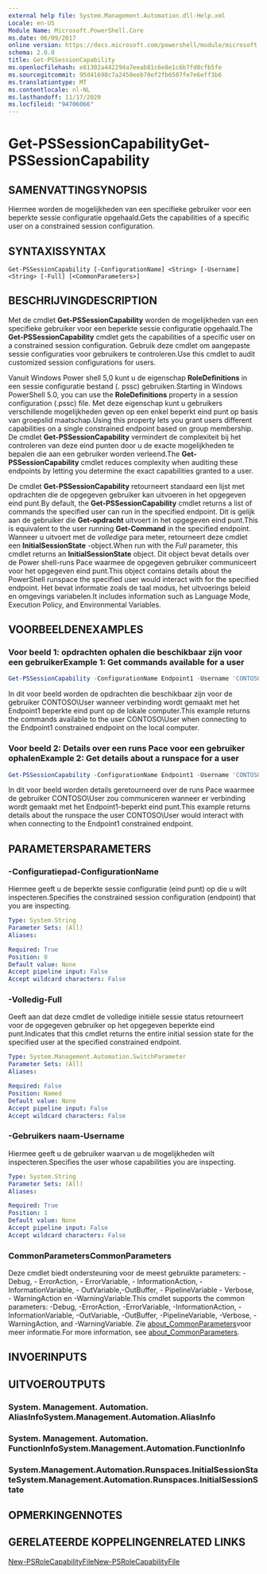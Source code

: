 ```yaml
---
external help file: System.Management.Automation.dll-Help.xml
Locale: en-US
Module Name: Microsoft.PowerShell.Core
ms.date: 06/09/2017
online version: https://docs.microsoft.com/powershell/module/microsoft.powershell.core/get-pssessioncapability?view=powershell-7.2&WT.mc_id=ps-gethelp
schema: 2.0.0
title: Get-PSSessionCapability
ms.openlocfilehash: e81302a442294a7eeab81c6e8e1c6b7fd0cfb5fe
ms.sourcegitcommit: 95d41698c7a2450eeb70ef2fb6507fe7e6eff3b6
ms.translationtype: MT
ms.contentlocale: nl-NL
ms.lasthandoff: 11/17/2020
ms.locfileid: "94706066"
---
```

# <span data-ttu-id="72a8c-102">Get-PSSessionCapability</span><span class="sxs-lookup"><span data-stu-id="72a8c-102">Get-PSSessionCapability</span></span>

## <span data-ttu-id="72a8c-103">SAMENVATTING</span><span class="sxs-lookup"><span data-stu-id="72a8c-103">SYNOPSIS</span></span>
<span data-ttu-id="72a8c-104">Hiermee worden de mogelijkheden van een specifieke gebruiker voor een beperkte sessie configuratie opgehaald.</span><span class="sxs-lookup"><span data-stu-id="72a8c-104">Gets the capabilities of a specific user on a constrained session configuration.</span></span>

## <span data-ttu-id="72a8c-105">SYNTAXIS</span><span class="sxs-lookup"><span data-stu-id="72a8c-105">SYNTAX</span></span>

```
Get-PSSessionCapability [-ConfigurationName] <String> [-Username] <String> [-Full] [<CommonParameters>]
```

## <span data-ttu-id="72a8c-106">BESCHRIJVING</span><span class="sxs-lookup"><span data-stu-id="72a8c-106">DESCRIPTION</span></span>

<span data-ttu-id="72a8c-107">Met de cmdlet **Get-PSSessionCapability** worden de mogelijkheden van een specifieke gebruiker voor een beperkte sessie configuratie opgehaald.</span><span class="sxs-lookup"><span data-stu-id="72a8c-107">The **Get-PSSessionCapability** cmdlet gets the capabilities of a specific user on a constrained session configuration.</span></span>
<span data-ttu-id="72a8c-108">Gebruik deze cmdlet om aangepaste sessie configuraties voor gebruikers te controleren.</span><span class="sxs-lookup"><span data-stu-id="72a8c-108">Use this cmdlet to audit customized session configurations for users.</span></span>

<span data-ttu-id="72a8c-109">Vanuit Windows Power shell 5,0 kunt u de eigenschap **RoleDefinitions** in een sessie configuratie bestand (. pssc) gebruiken.</span><span class="sxs-lookup"><span data-stu-id="72a8c-109">Starting in Windows PowerShell 5.0, you can use the **RoleDefinitions** property in a session configuration (.pssc) file.</span></span>
<span data-ttu-id="72a8c-110">Met deze eigenschap kunt u gebruikers verschillende mogelijkheden geven op een enkel beperkt eind punt op basis van groepslid maatschap.</span><span class="sxs-lookup"><span data-stu-id="72a8c-110">Using this property lets you grant users different capabilities on a single constrained endpoint based on group membership.</span></span>
<span data-ttu-id="72a8c-111">De cmdlet **Get-PSSessionCapability** vermindert de complexiteit bij het controleren van deze eind punten door u de exacte mogelijkheden te bepalen die aan een gebruiker worden verleend.</span><span class="sxs-lookup"><span data-stu-id="72a8c-111">The **Get-PSSessionCapability** cmdlet reduces complexity when auditing these endpoints by letting you determine the exact capabilities granted to a user.</span></span>

<span data-ttu-id="72a8c-112">De cmdlet **Get-PSSessionCapability** retourneert standaard een lijst met opdrachten die de opgegeven gebruiker kan uitvoeren in het opgegeven eind punt.</span><span class="sxs-lookup"><span data-stu-id="72a8c-112">By default, the **Get-PSSessionCapability** cmdlet returns a list of commands the specified user can run in the specified endpoint.</span></span>
<span data-ttu-id="72a8c-113">Dit is gelijk aan de gebruiker die **Get-opdracht** uitvoert in het opgegeven eind punt.</span><span class="sxs-lookup"><span data-stu-id="72a8c-113">This is equivalent to the user running **Get-Command** in the specified endpoint.</span></span>
<span data-ttu-id="72a8c-114">Wanneer u uitvoert met de *volledige* para meter, retourneert deze cmdlet een **InitialSessionState** -object.</span><span class="sxs-lookup"><span data-stu-id="72a8c-114">When run with the *Full* parameter, this cmdlet returns an **InitialSessionState** object.</span></span>
<span data-ttu-id="72a8c-115">Dit object bevat details over de Power shell-runs Pace waarmee de opgegeven gebruiker communiceert voor het opgegeven eind punt.</span><span class="sxs-lookup"><span data-stu-id="72a8c-115">This object contains details about the PowerShell runspace the specified user would interact with for the specified endpoint.</span></span>
<span data-ttu-id="72a8c-116">Het bevat informatie zoals de taal modus, het uitvoerings beleid en omgevings variabelen.</span><span class="sxs-lookup"><span data-stu-id="72a8c-116">It includes information such as Language Mode, Execution Policy, and Environmental Variables.</span></span>

## <span data-ttu-id="72a8c-117">VOORBEELDEN</span><span class="sxs-lookup"><span data-stu-id="72a8c-117">EXAMPLES</span></span>

### <span data-ttu-id="72a8c-118">Voor beeld 1: opdrachten ophalen die beschikbaar zijn voor een gebruiker</span><span class="sxs-lookup"><span data-stu-id="72a8c-118">Example 1: Get commands available for a user</span></span>

```powershell
Get-PSSessionCapability -ConfigurationName Endpoint1 -Username 'CONTOSO\User'
```

<span data-ttu-id="72a8c-119">In dit voor beeld worden de opdrachten die beschikbaar zijn voor de gebruiker CONTOSO\User wanneer verbinding wordt gemaakt met het Endpoint1 beperkte eind punt op de lokale computer.</span><span class="sxs-lookup"><span data-stu-id="72a8c-119">This example returns the commands available to the user CONTOSO\User when connecting to the Endpoint1 constrained endpoint on the local computer.</span></span>

### <span data-ttu-id="72a8c-120">Voor beeld 2: Details over een runs Pace voor een gebruiker ophalen</span><span class="sxs-lookup"><span data-stu-id="72a8c-120">Example 2: Get details about a runspace for a user</span></span>

```powershell
Get-PSSessionCapability -ConfigurationName Endpoint1 -Username 'CONTOSO\User' -Full
```

<span data-ttu-id="72a8c-121">In dit voor beeld worden details geretourneerd over de runs Pace waarmee de gebruiker CONTOSO\User zou communiceren wanneer er verbinding wordt gemaakt met het Endpoint1-beperkt eind punt.</span><span class="sxs-lookup"><span data-stu-id="72a8c-121">This example returns details about the runspace the user CONTOSO\User would interact with when connecting to the Endpoint1 constrained endpoint.</span></span>

## <span data-ttu-id="72a8c-122">PARAMETERS</span><span class="sxs-lookup"><span data-stu-id="72a8c-122">PARAMETERS</span></span>

### <span data-ttu-id="72a8c-123">-Configuratiepad</span><span class="sxs-lookup"><span data-stu-id="72a8c-123">-ConfigurationName</span></span>

<span data-ttu-id="72a8c-124">Hiermee geeft u de beperkte sessie configuratie (eind punt) op die u wilt inspecteren.</span><span class="sxs-lookup"><span data-stu-id="72a8c-124">Specifies the constrained session configuration (endpoint) that you are inspecting.</span></span>

```yaml
Type: System.String
Parameter Sets: (All)
Aliases:

Required: True
Position: 0
Default value: None
Accept pipeline input: False
Accept wildcard characters: False
```

### <span data-ttu-id="72a8c-125">-Volledig</span><span class="sxs-lookup"><span data-stu-id="72a8c-125">-Full</span></span>

<span data-ttu-id="72a8c-126">Geeft aan dat deze cmdlet de volledige initiële sessie status retourneert voor de opgegeven gebruiker op het opgegeven beperkte eind punt.</span><span class="sxs-lookup"><span data-stu-id="72a8c-126">Indicates that this cmdlet returns the entire initial session state for the specified user at the specified constrained endpoint.</span></span>

```yaml
Type: System.Management.Automation.SwitchParameter
Parameter Sets: (All)
Aliases:

Required: False
Position: Named
Default value: None
Accept pipeline input: False
Accept wildcard characters: False
```

### <span data-ttu-id="72a8c-127">-Gebruikers naam</span><span class="sxs-lookup"><span data-stu-id="72a8c-127">-Username</span></span>

<span data-ttu-id="72a8c-128">Hiermee geeft u de gebruiker waarvan u de mogelijkheden wilt inspecteren.</span><span class="sxs-lookup"><span data-stu-id="72a8c-128">Specifies the user whose capabilities you are inspecting.</span></span>

```yaml
Type: System.String
Parameter Sets: (All)
Aliases:

Required: True
Position: 1
Default value: None
Accept pipeline input: False
Accept wildcard characters: False
```

### <span data-ttu-id="72a8c-129">CommonParameters</span><span class="sxs-lookup"><span data-stu-id="72a8c-129">CommonParameters</span></span>

<span data-ttu-id="72a8c-130">Deze cmdlet biedt ondersteuning voor de meest gebruikte parameters: -Debug, - ErrorAction, - ErrorVariable, - InformationAction, -InformationVariable, - OutVariable,-OutBuffer, - PipelineVariable - Verbose, - WarningAction en -WarningVariable.</span><span class="sxs-lookup"><span data-stu-id="72a8c-130">This cmdlet supports the common parameters: -Debug, -ErrorAction, -ErrorVariable, -InformationAction, -InformationVariable, -OutVariable, -OutBuffer, -PipelineVariable, -Verbose, -WarningAction, and -WarningVariable.</span></span> <span data-ttu-id="72a8c-131">Zie [about_CommonParameters](https://go.microsoft.com/fwlink/?LinkID=113216)voor meer informatie.</span><span class="sxs-lookup"><span data-stu-id="72a8c-131">For more information, see [about_CommonParameters](https://go.microsoft.com/fwlink/?LinkID=113216).</span></span>

## <span data-ttu-id="72a8c-132">INVOER</span><span class="sxs-lookup"><span data-stu-id="72a8c-132">INPUTS</span></span>

## <span data-ttu-id="72a8c-133">UITVOER</span><span class="sxs-lookup"><span data-stu-id="72a8c-133">OUTPUTS</span></span>

### <span data-ttu-id="72a8c-134">System. Management. Automation. AliasInfo</span><span class="sxs-lookup"><span data-stu-id="72a8c-134">System.Management.Automation.AliasInfo</span></span>

### <span data-ttu-id="72a8c-135">System. Management. Automation. FunctionInfo</span><span class="sxs-lookup"><span data-stu-id="72a8c-135">System.Management.Automation.FunctionInfo</span></span>

### <span data-ttu-id="72a8c-136">System.Management.Automation.Runspaces.InitialSessionState</span><span class="sxs-lookup"><span data-stu-id="72a8c-136">System.Management.Automation.Runspaces.InitialSessionState</span></span>

## <span data-ttu-id="72a8c-137">OPMERKINGEN</span><span class="sxs-lookup"><span data-stu-id="72a8c-137">NOTES</span></span>

## <span data-ttu-id="72a8c-138">GERELATEERDE KOPPELINGEN</span><span class="sxs-lookup"><span data-stu-id="72a8c-138">RELATED LINKS</span></span>

[<span data-ttu-id="72a8c-139">New-PSRoleCapabilityFile</span><span class="sxs-lookup"><span data-stu-id="72a8c-139">New-PSRoleCapabilityFile</span></span>](New-PSRoleCapabilityFile.md)

